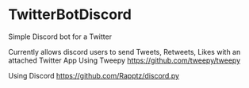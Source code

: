 # TwitterBotDiscord
Simple Discord bot for a Twitter

Currently allows discord users  to send Tweets, Retweets, Likes with an attached Twitter App
Using Tweepy
https://github.com/tweepy/tweepy

Using Discord
https://github.com/Rapptz/discord.py
